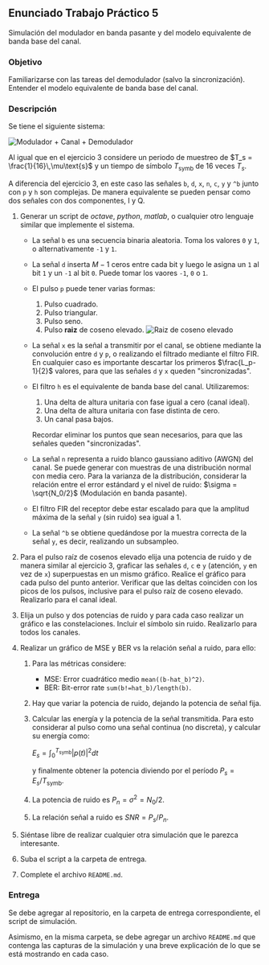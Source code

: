 ## Enunciado Trabajo Práctico 5

Simulación del modulador en banda pasante y del modelo equivalente
de banda base del canal.


### Objetivo

Familiarizarse con las tareas del demodulador (salvo la sincronización).
Entender el modelo equivalente de banda base del canal.


### Descripción

Se tiene el siguiente sistema:

![Modulador + Canal + Demodulador](./images/ej05-sistema.png)


Al igual que en el ejercicio 3 considere un periodo de muestreo de
$T_s = \frac{1}{16}\,\mu\text{s}$
y un tiempo de símbolo $T_\text{symb}$ de 16 veces $T_s$.

A diferencia del ejercicio 3, en este caso las señales `b`, `d`, `x`, `n`, `c`,
`y` y `^b` junto con `p` y `h` son complejas.
De manera equivalente se pueden pensar como dos señales con dos componentes,
I y Q.


1. Generar un script de *octave*, *python*, *matlab*, o cualquier otro lenguaje
    similar que implemente el sistema.
    - La señal `b` es una secuencia binaria aleatoria.
      Toma los valores `0` y `1`, o alternativamente `-1` y `1`.
    - La señal `d` inserta $M-1$ ceros entre cada bit y luego le asigna un
      `1` al bit `1` y un `-1` al bit `0`.
      Puede tomar los vaores `-1`, `0` o `1`.
    - El pulso `p` puede tener varias formas:
      1. Pulso cuadrado.
      2. Pulso triangular.
      3. Pulso seno.
      4. Pulso **raiz** de coseno elevado.
          ![Raiz de coseno elevado](/a/raw/b/ejercicios/ej05/images/root_raised_cosine.png)
    - La señal `x` es la señal a transmitir por el canal, se obtiene mediante la
      convolución entre `d` y `p`, o realizando el filtrado mediante el filtro
      FIR.
      En cualquier caso es importante descartar los primeros $\frac{L_p-1}{2}$
      valores, para que las señales `d` y `x` queden "sincronizadas".
    - El filtro `h` es el equivalente de banda base del canal.
      Utilizaremos:
      1. Una delta de altura unitaria con fase igual a cero (canal ideal).
      2. Una delta de altura unitaria con fase distinta de cero.
      3. Un canal pasa bajos.

      Recordar eliminar los puntos que sean necesarios, para que las señales
      queden "sincronizadas".
    - La señal `n` representa a ruido blanco gaussiano aditivo (AWGN) del canal.
      Se puede generar con muestras de una distribución normal con media cero.
      Para la varianza de la distribución, considerar la relación entre
      el error estándard y el nivel de ruido:
      $\sigma = \sqrt{N_0/2}$ (Modulación en banda pasante).

    - El filtro FIR del receptor debe estar escalado para que la amplitud máxima
      de la señal `y` (sin ruido) sea igual a 1.

    - La señal `^b` se obtiene quedándose por la muestra correcta de la señal
      `y`, es decir, realizando un subsampleo.

2. Para el pulso raíz de cosenos elevado elija una potencia de ruido y de
    manera similar al ejercicio 3, graficar las señales `d`, `c` e `y`
    (atención, `y` en vez de `x`) superpuestas en un mismo gráfico.
    Realice el gráfico para cada pulso del punto anterior.
    Verificar que las deltas coinciden con los picos de los pulsos, inclusive
    para el pulso raíz de coseno elevado.
    Realizarlo para el canal ideal.

3. Elija un pulso y dos potencias de ruido y para cada caso realizar un
    gráfico e las constelaciones.
    Incluir el símbolo sin ruido.
    Realizarlo para todos los canales.

4. Realizar un gráfico de MSE y BER vs la relación señal a ruido, para ello:
    1. Para las métricas considere:
       - MSE: Error cuadrático medio `mean((b-hat_b)^2)`.
       - BER: Bit-error rate `sum(b!=hat_b)/length(b)`.
    2. Hay que variar la potencia de ruido, dejando la potencia de señal fija.
    3. Calcular las energía y la potencia de la señal transmitida.
        Para esto considerar al pulso como una señal continua (no discreta),
        y calcular su energía como:

        $E_s = \int_{0}^{T_{\text{symb}}} |p(t)|^2 dt$

        y finalmente obtener la potencia diviendo por el período
        $P_s = E_s/T_{\text{symb}}$.
    4. La potencia de ruido es $P_n = \sigma^2 = N_0/2$.
    5. La relación señal a ruido es $SNR = P_s/P_n$.

5. Siéntase libre de realizar cualquier otra simulación que le parezca
    interesante.

6. Suba el script a la carpeta de entrega.

7. Complete el archivo `README.md`.


### Entrega

Se debe agregar al repositorio, en la carpeta de entrega correspondiente,
el script de simulación.

Asimismo, en la misma carpeta, se debe agregar un archivo `README.md` que
contenga las capturas de la simulación y una breve explicación de lo que se
está mostrando en cada caso.


